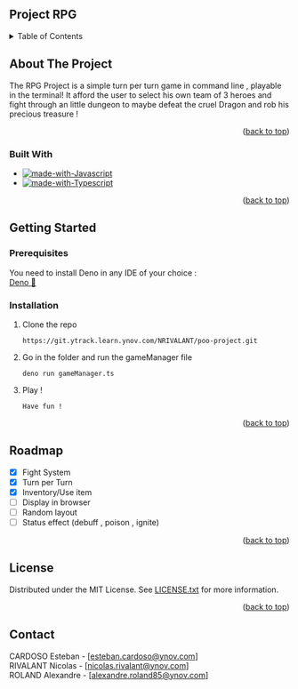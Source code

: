 <div id="top"></div>

<!-- Project RPG  -->
## Project RPG 

<!-- TABLE OF CONTENTS -->
<details>
  <summary>Table of Contents</summary>
  <ol>
    <li>
      <a href="#about-the-project">About The Project</a>
      <ul>
        <li><a href="#built-with">Built With</a></li>
      </ul>
    </li>
    <li>
      <a href="#getting-started">Getting Started</a>
      <ul>
        <li><a href="#prerequisites">Prerequisites</a></li>
        <li><a href="#installation">Installation</a></li>
      </ul>
    </li>
    <li><a href="#roadmap">Roadmap</a></li>
    <li><a href="#license">License</a></li>
    <li><a href="#contact">Contact</a></li>
    <li><a href="#acknowledgments">Acknowledgments</a></li>
  </ol>
</details>



<!-- ABOUT THE PROJECT -->
## About The Project
The RPG Project is a simple turn per turn game in command line , playable in the terminal!
It afford the user to select his own team of 3 heroes and fight through an little dungeon to maybe defeat the cruel Dragon and rob his precious treasure !




<p align="right">(<a href="#top">back to top</a>)</p>



### Built With

* [![made-with-Javascript](https://img.shields.io/badge/Made%20with-Python-1f425f.svg)](https://developer.mozilla.org/fr/docs/Web/JavaScript)
* [![made-with-Typescript](https://img.shields.io/badge/Made%20with-Python-1f425f.svg)](https://www.typescriptlang.org/)


<p align="right">(<a href="#top">back to top</a>)</p>



<!-- GETTING STARTED -->
## Getting Started

### Prerequisites

You need to install Deno in any IDE of your choice :
<br>
[Deno 🦕](https://deno.land/)

### Installation

1. Clone the repo
   ```
   https://git.ytrack.learn.ynov.com/NRIVALANT/poo-project.git
   ```
2. Go in the folder and run the gameManager file
   ```
   deno run gameManager.ts
   ```
3. Play !
   ```
   Have fun !
   ```


<p align="right">(<a href="#top">back to top</a>)</p>



<!-- ROADMAP -->
## Roadmap

- [x] Fight System
- [x] Turn per Turn 
- [x] Inventory/Use item
- [ ] Display in browser
- [ ] Random layout
- [ ] Status effect (debuff , poison , ignite)

<p align="right">(<a href="#top">back to top</a>)</p>

<!-- LICENSE -->
## License

Distributed under the MIT License. See [LICENSE.txt]() for more information.

<p align="right">(<a href="#top">back to top</a>)</p>



<!-- CONTACT -->
## Contact

CARDOSO Esteban - [esteban.cardoso@ynov.com] <br>
RIVALANT Nicolas - [nicolas.rivalant@ynov.com] <br>
ROLAND Alexandre - [alexandre.roland85@ynov.com] <br>
